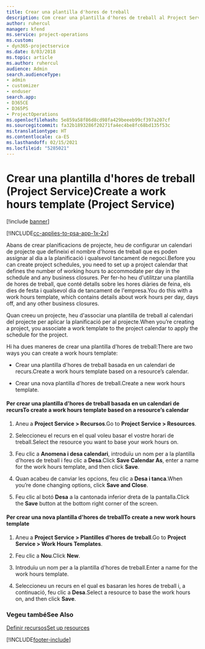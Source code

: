 ```yaml
---
title: Crear una plantilla d'hores de treball
description: Com crear una plantilla d'hores de treball al Project Service
author: ruhercul
manager: kfend
ms.service: project-operations
ms.custom:
- dyn365-projectservice
ms.date: 8/03/2018
ms.topic: article
ms.author: ruhercul
audience: Admin
search.audienceType:
- admin
- customizer
- enduser
search.app:
- D365CE
- D365PS
- ProjectOperations
ms.openlocfilehash: 5e859a58f86d8cd98fa429beeeb99cf397a207cf
ms.sourcegitcommit: fa32b1893286f20271fa4ec4be8fc68bd135f53c
ms.translationtype: HT
ms.contentlocale: ca-ES
ms.lasthandoff: 02/15/2021
ms.locfileid: "5285021"
---
```

# <a name="create-a-work-hours-template-project-service"></a><span data-ttu-id="ddefc-103">Crear una plantilla d'hores de treball (Project Service)</span><span class="sxs-lookup"><span data-stu-id="ddefc-103">Create a work hours template (Project Service)</span></span>

[!include [banner](../includes/psa-now-project-operations.md)]

[!INCLUDE[cc-applies-to-psa-app-1x-2x](../includes/cc-applies-to-psa-app-1x-2x.md)]

<span data-ttu-id="ddefc-104">Abans de crear planificacions de projecte, heu de configurar un calendari de projecte que defineixi el nombre d'hores de treball que es poden assignar al dia a la planificació i qualsevol tancament de negoci.</span><span class="sxs-lookup"><span data-stu-id="ddefc-104">Before you can create project schedules, you need to set up a project calendar that defines the number of working hours to accommodate per day in the schedule and any business closures.</span></span> <span data-ttu-id="ddefc-105">Per fer-ho heu d'utilitzar una plantilla de hores de treball, que conté detalls sobre les hores diàries de feina, els dies de festa i qualsevol dia de tancament de l'empresa.</span><span class="sxs-lookup"><span data-stu-id="ddefc-105">You do this with a work hours template, which contains details about work hours per day, days off, and any other business closures.</span></span>  
  
 <span data-ttu-id="ddefc-106">Quan creeu un projecte, heu d'associar una plantilla de treball al calendari del projecte per aplicar la planificació per al projecte.</span><span class="sxs-lookup"><span data-stu-id="ddefc-106">When you’re creating a project, you associate a work template to the project calendar to apply the schedule for the project.</span></span>  
  
 <span data-ttu-id="ddefc-107">Hi ha dues maneres de crear una plantilla d'hores de treball:</span><span class="sxs-lookup"><span data-stu-id="ddefc-107">There are two ways you can create a work hours template:</span></span>  
  
-   <span data-ttu-id="ddefc-108">Crear una plantilla d'hores de treball basada en un calendari de recurs.</span><span class="sxs-lookup"><span data-stu-id="ddefc-108">Create a work hours template based on a resource’s calendar.</span></span>  
  
-   <span data-ttu-id="ddefc-109">Crear una nova plantilla d'hores de treball.</span><span class="sxs-lookup"><span data-stu-id="ddefc-109">Create a new work hours template.</span></span>  
  
#### <a name="to-create-a-work-hours-template-based-on-a-resources-calendar"></a><span data-ttu-id="ddefc-110">Per crear una plantilla d'hores de treball basada en un calendari de recurs</span><span class="sxs-lookup"><span data-stu-id="ddefc-110">To create a work hours template based on a resource’s calendar</span></span>  
  
1.  <span data-ttu-id="ddefc-111">Aneu a **Project Service > Recursos**.</span><span class="sxs-lookup"><span data-stu-id="ddefc-111">Go to **Project Service > Resources**.</span></span>  
  
2.  <span data-ttu-id="ddefc-112">Seleccioneu el recurs en el qual voleu basar el vostre horari de treball.</span><span class="sxs-lookup"><span data-stu-id="ddefc-112">Select the resource you want to base your work hours on.</span></span>  
  
3.  <span data-ttu-id="ddefc-113">Feu clic a **Anomena i desa calendari**, introduïu un nom per a la plantilla d'hores de treball i feu clic a **Desa**.</span><span class="sxs-lookup"><span data-stu-id="ddefc-113">Click **Save Calendar As**, enter a name for the work hours template, and then click **Save**.</span></span>  
  
4.  <span data-ttu-id="ddefc-114">Quan acabeu de canviar les opcions, feu clic a **Desa i tanca**.</span><span class="sxs-lookup"><span data-stu-id="ddefc-114">When you’re done changing options, click **Save and Close**.</span></span>  
  
5.  <span data-ttu-id="ddefc-115">Feu clic al botó **Desa** a la cantonada inferior dreta de la pantalla.</span><span class="sxs-lookup"><span data-stu-id="ddefc-115">Click the **Save** button at the bottom right corner of the screen.</span></span>  
  
#### <a name="to-create-a-new-work-hours-template"></a><span data-ttu-id="ddefc-116">Per crear una nova plantilla d'hores de treball</span><span class="sxs-lookup"><span data-stu-id="ddefc-116">To create a new work hours template</span></span>  
  
1.  <span data-ttu-id="ddefc-117">Aneu a **Project Service > Plantilles d'hores de treball**.</span><span class="sxs-lookup"><span data-stu-id="ddefc-117">Go to **Project Service > Work Hours Templates**.</span></span>  
  
2.  <span data-ttu-id="ddefc-118">Feu clic a **Nou**.</span><span class="sxs-lookup"><span data-stu-id="ddefc-118">Click **New**.</span></span>  
  
3.  <span data-ttu-id="ddefc-119">Introduïu un nom per a la plantilla d'hores de treball.</span><span class="sxs-lookup"><span data-stu-id="ddefc-119">Enter a name for the work hours template.</span></span>  
  
4.  <span data-ttu-id="ddefc-120">Seleccioneu un recurs en el qual es basaran les hores de treball i, a continuació, feu clic a **Desa**.</span><span class="sxs-lookup"><span data-stu-id="ddefc-120">Select a resource to base the work hours on, and then click **Save**.</span></span>  
  
### <a name="see-also"></a><span data-ttu-id="ddefc-121">Vegeu també</span><span class="sxs-lookup"><span data-stu-id="ddefc-121">See Also</span></span>  
 [<span data-ttu-id="ddefc-122">Definir recursos</span><span class="sxs-lookup"><span data-stu-id="ddefc-122">Set up resources</span></span>](../psa/set-up-resources.md)


[!INCLUDE[footer-include](../includes/footer-banner.md)]